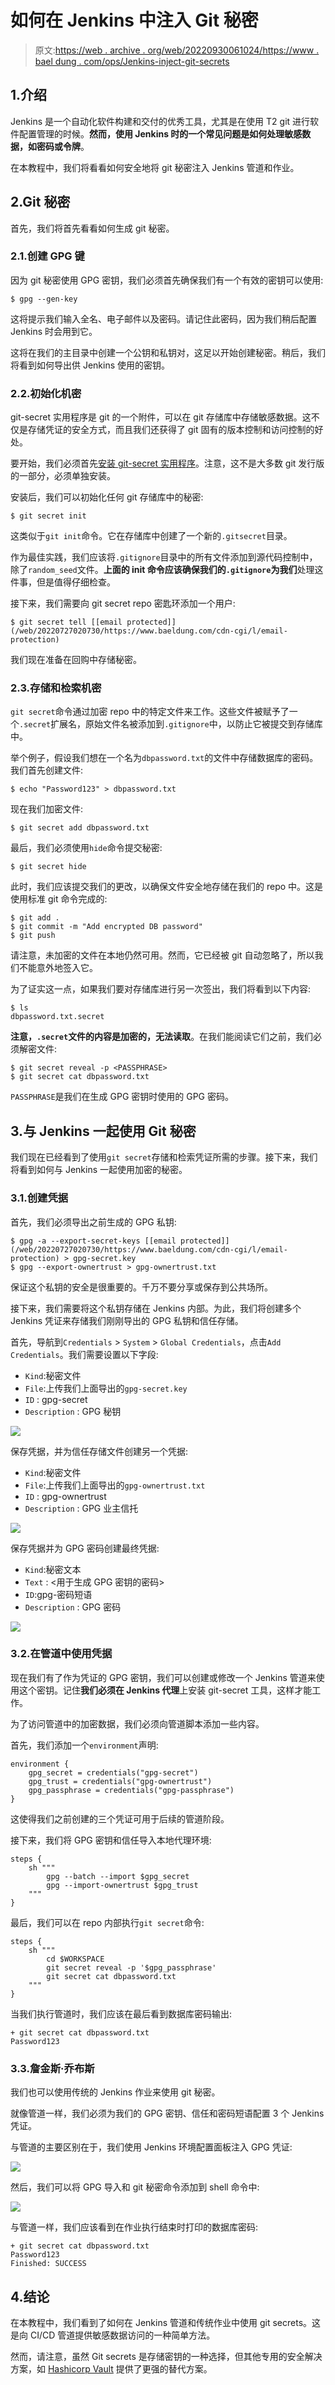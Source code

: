 # 如何在 Jenkins 中注入 Git 秘密

> 原文:[https://web . archive . org/web/20220930061024/https://www . bael dung . com/ops/Jenkins-inject-git-secrets](https://web.archive.org/web/20220930061024/https://www.baeldung.com/ops/jenkins-inject-git-secrets)

## 1.介绍

Jenkins 是一个自动化软件构建和交付的优秀工具，尤其是在使用 T2 git 进行软件配置管理的时候。**然而，使用 Jenkins 时的一个常见问题是如何处理敏感数据，如密码或令牌**。

在本教程中，我们将看看如何安全地将 git 秘密注入 Jenkins 管道和作业。

## 2.Git 秘密

首先，我们将首先看看如何生成 git 秘密。

### 2.1.创建 GPG 键

因为 git 秘密使用 GPG 密钥，我们必须首先确保我们有一个有效的密钥可以使用:

```
$ gpg --gen-key
```

这将提示我们输入全名、电子邮件以及密码。请记住此密码，因为我们稍后配置 Jenkins 时会用到它。

这将在我们的主目录中创建一个公钥和私钥对，这足以开始创建秘密。稍后，我们将看到如何导出供 Jenkins 使用的密钥。

### 2.2.初始化机密

git-secret 实用程序是 git 的一个附件，可以在 git 存储库中存储敏感数据。这不仅是存储凭证的安全方式，而且我们还获得了 git 固有的版本控制和访问控制的好处。

要开始，我们必须首先[安装 git-secret 实用程序](https://web.archive.org/web/20220727020730/https://git-secret.io/installation)。注意，这不是大多数 git 发行版的一部分，必须单独安装。

安装后，我们可以初始化任何 git 存储库中的秘密:

```
$ git secret init
```

这类似于`git init`命令。它在存储库中创建了一个新的`.gitsecret`目录。

作为最佳实践，我们应该将`.gitignore`目录中的所有文件添加到源代码控制中，除了`random_seed`文件。**上面的 init 命令应该确保我们的`.gitignore`为我们**处理这件事，但是值得仔细检查。

接下来，我们需要向 git secret repo 密匙环添加一个用户:

```
$ git secret tell [[email protected]](/web/20220727020730/https://www.baeldung.com/cdn-cgi/l/email-protection)
```

我们现在准备在回购中存储秘密。

### 2.3.存储和检索机密

`git secret`命令通过加密 repo 中的特定文件来工作。这些文件被赋予了一个`.secret`扩展名，原始文件名被添加到`.gitignore`中，以防止它被提交到存储库中。

举个例子，假设我们想在一个名为`dbpassword.txt`的文件中存储数据库的密码。我们首先创建文件:

```
$ echo "Password123" > dbpassword.txt
```

现在我们加密文件:

```
$ git secret add dbpassword.txt
```

最后，我们必须使用`hide`命令提交秘密:

```
$ git secret hide
```

此时，我们应该提交我们的更改，以确保文件安全地存储在我们的 repo 中。这是使用标准 git 命令完成的:

```
$ git add .
$ git commit -m "Add encrypted DB password"
$ git push
```

请注意，未加密的文件在本地仍然可用。然而，它已经被 git 自动忽略了，所以我们不能意外地签入它。

为了证实这一点，如果我们要对存储库进行另一次签出，我们将看到以下内容:

```
$ ls
dbpassword.txt.secret
```

**注意，`.secret`文件的内容是加密的，无法读取**。在我们能阅读它们之前，我们必须解密文件:

```
$ git secret reveal -p <PASSPHRASE>
$ git secret cat dbpassword.txt
```

`PASSPHRASE`是我们在生成 GPG 密钥时使用的 GPG 密码。

## 3.与 Jenkins 一起使用 Git 秘密

我们现在已经看到了使用`git secret`存储和检索凭证所需的步骤。接下来，我们将看到如何与 Jenkins 一起使用加密的秘密。

### 3.1.创建凭据

首先，我们必须导出之前生成的 GPG 私钥:

```
$ gpg -a --export-secret-keys [[email protected]](/web/20220727020730/https://www.baeldung.com/cdn-cgi/l/email-protection) > gpg-secret.key
$ gpg --export-ownertrust > gpg-ownertrust.txt
```

保证这个私钥的安全是很重要的。千万不要分享或保存到公共场所。

接下来，我们需要将这个私钥存储在 Jenkins 内部。为此，我们将创建多个 Jenkins 凭证来存储我们刚刚导出的 GPG 私钥和信任存储。

首先，导航到`Credentials` > `System` > `Global Credentials`，点击`Add Credentials`。我们需要设置以下字段:

*   `Kind`:秘密文件
*   `File`:上传我们上面导出的`gpg-secret.key`
*   `ID` : gpg-secret
*   `Description` : GPG 秘钥

[![](img/def7b96a038b7d78b501f31c620584ea.png)](/web/20220727020730/https://www.baeldung.com/wp-content/uploads/2020/05/git-secret-jenkins-secret-key.jpg)

保存凭据，并为信任存储文件创建另一个凭据:

*   `Kind`:秘密文件
*   `File`:上传我们上面导出的`gpg-ownertrust.txt`
*   `ID` : gpg-ownertrust
*   `Description` : GPG 业主信托

[![](img/89c1bb5106e3f8bb6b2e9b76439d598e.png)](/web/20220727020730/https://www.baeldung.com/wp-content/uploads/2020/05/git-secret-jenkins-owner-trust-scaled.jpg)

保存凭据并为 GPG 密码创建最终凭据:

*   `Kind`:秘密文本
*   `Text` : <用于生成 GPG 密钥的密码>
*   `ID`:gpg-密码短语
*   `Description` : GPG 密码

[![](img/44b08556f9fb3bdd314349f98bbf37a9.png)](/web/20220727020730/https://www.baeldung.com/wp-content/uploads/2020/05/git-secret-jenkins-passphrase-scaled-1.jpg)

### 3.2.在管道中使用凭据

现在我们有了作为凭证的 GPG 密钥，我们可以创建或修改一个 Jenkins 管道来使用这个密钥。记住**我们必须在 Jenkins 代理**上安装 git-secret 工具，这样才能工作。

为了访问管道中的加密数据，我们必须向管道脚本添加一些内容。

首先，我们添加一个`environment`声明:

```
environment {
    gpg_secret = credentials("gpg-secret")
    gpg_trust = credentials("gpg-ownertrust")
    gpg_passphrase = credentials("gpg-passphrase")
}
```

这使得我们之前创建的三个凭证可用于后续的管道阶段。

接下来，我们将 GPG 密钥和信任导入本地代理环境:

```
steps {
    sh """
        gpg --batch --import $gpg_secret
        gpg --import-ownertrust $gpg_trust
    """
}
```

最后，我们可以在 repo 内部执行`git secret`命令:

```
steps {
    sh """
        cd $WORKSPACE
        git secret reveal -p '$gpg_passphrase'
        git secret cat dbpassword.txt
    """
}
```

当我们执行管道时，我们应该在最后看到数据库密码输出:

```
+ git secret cat dbpassword.txt
Password123
```

### 3.3.詹金斯·乔布斯

我们也可以使用传统的 Jenkins 作业来使用 git 秘密。

就像管道一样，我们必须为我们的 GPG 密钥、信任和密码短语配置 3 个 Jenkins 凭证。

与管道的主要区别在于，我们使用 Jenkins 环境配置面板注入 GPG 凭证:

[![](img/2893d30e8ca9d3e12cc06230c528ea9c.png)](/web/20220727020730/https://www.baeldung.com/wp-content/uploads/2020/05/git-secret-jenkins-job.jpg)

然后，我们可以将 GPG 导入和 git 秘密命令添加到 shell 命令中:

[![](img/6246eaacab3c7eb5c0e1d09edd10b8c7.png)](/web/20220727020730/https://www.baeldung.com/wp-content/uploads/2020/05/git-secret-jenkins-job-shell-scripts.jpg)

与管道一样，我们应该看到在作业执行结束时打印的数据库密码:

```
+ git secret cat dbpassword.txt
Password123
Finished: SUCCESS
```

## 4.结论

在本教程中，我们看到了如何在 Jenkins 管道和传统作业中使用 git secrets。这是向 CI/CD 管道提供敏感数据访问的一种简单方法。

然而，请注意，虽然 Git secrets 是存储密钥的一种选择，但其他专用的安全解决方案，如 [Hashicorp Vault](/web/20220727020730/https://www.baeldung.com/vault) 提供了更强的替代方案。